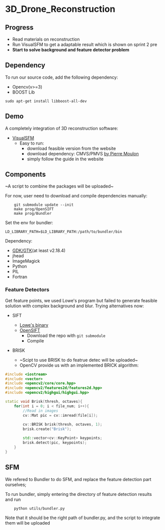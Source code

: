 # 3D_Drone_Reconstruction
## Progress
- Read materials on reconstruction
- Run VisualSFM to get a adaptable result which is shown on sprint 2 pre
- **Start to solve background and feature detector problem**
## Dependency
To run our source code, add the following dependency:
- Opencv(v>=3)
- BOOST Lib
```
sudo apt-get install libboost-all-dev
```
## Demo
A completely integration of 3D reconstruction software:
- [VisualSFM](https://ccwu.me/vsfm/)
	- Easy to run:
		- download feasible version from the website
		- download dependency: CMVS/PMVS [by Pierre Moulon](https://storage.googleapis.com/google-code-archive-downloads/v2/code.google.com/osm-bundler/osm-bundler-pmvs2-cmvs-full-32-64.zip)
		- simply follow the guide in the website

## Components
~A script to combine the packages will be uploaded~

For now, user need to download and compile dependencies manually:
```
	git submodule update --init
	make prog/OpenSIFT
	make prog/Bundler
```
Set the env for bundler:
```
LD_LIBRARY_PATH=$LD_LIBRARY_PATH:/path/to/bundler/bin
```

Dependency:
- [GDK/GTK](http://www.gtk.org)(at least v2.18.4)
- jhead
- ImageMagick
- Python
- PIL
- Fortran

### Feature Detectors
Get feature points, we used Lowe's program but failed to generate feasible solution with complex background and blur. Trying alternatives now:
- SIFT
	- [Lowe's binary](http://www.cs.ubc.ca/~lowe/keypoints/siftDemoV4.zip)
	- [OpenSIFT](https://github.com/robwhess/opensift)
		- Download the repo with `git submodule`
		- Compile

- BRISK
	- ~Scipt to use BRISK to do featrue detec will be uploaded~
	- OpenCV provide us with an implemented BRICK algorithm:
```c++
#include <iostream>
#include <vector>
#include <opencv2/core/core.hpp>
#include <opencv2/features2d/features2d.hpp>
#include <opencv2/highgui/highgui.hpp>

static void Brisk(thresh, octaves){
	for(int i = 0; i < file_num; i++){
		//Read in images
		cv::Mat pic = cv::imread(file[i]);
		
		cv::BRISK brisk(thresh, octaves, 1);
		brisk.create("Brisk");

		std::vector<cv::KeyPoint> keypoints;
		brisk.detect(pic, keypoints);
	}		
}
```

## SFM
We refered to Bundler to do SFM, and replace the feature detection part ourselves;

To run bundler, simply entering the directory of feature detection results and run
```
	python utils/bundler.py
```
Note that it should be the right path of bundler.py, and the script to integrate them will be uploaded
